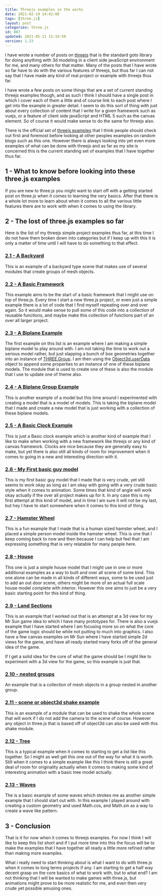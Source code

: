 ```yaml
---
title: Threejs examples in the works
date: 2021-02-19 14:42:00
tags: [three.js]
layout: post
categories: three.js
id: 807
updated: 2021-05-11 15:19:50
version: 1.23
---
```


I have wrote a number of posts on [threejs](https://threejs.org/) that is the standard goto library for doing anything with 3d modeling in a client side javaScript environment for me, and many others for that matter. Many of the posts that I have wrote so far have to do with the various features of threejs, but thus far I can not say that I have made any kind of real project or example with threejs thus far.

I have wrote a few posts on some things that are a set of current standing threejs examples though, and as such I think I should have a single post in which I cover each of them a little and of course link to each post where I get into the example in greater detail. I seem to do this sort of thing with just about every collection of content that I write for a given framework such as vuejs, or a feature of client side javaScript and HTML 5 such as the canvas element. So of course it would make sense to do the same for threejs also.

There is the official set of [threejs examples](https://threejs.org/examples/) that I think people should check out first and foremost before looking at other peoples examples on random blogs such as this one. However there is always looking into yet even more examples of what can be done with threejs and as far as my site is concerned this is the current standing set of examples that I have together thus far.

<!-- more -->

## 1 - What to know before looking into these three.js examples

If you are new to three.js you might want to start off with a getting started post on three.js when it comes to learning the very basics. After that there is a whole lot more to learn about when it comes to all the various little features there are to work with when it comes to using the library.

## 2 - The lost of three.js examples so far

Here is the list of my threejs simple project examples thus far, at this time I do not have them broken down into categories but if I keep up with this it is only a matter of time until I will have to do something to that effect.

### [ 2.1 - A Backyard ](/2021/05/07/threejs-examples-backyard/)

This is an example of a backyard type scene that makes use of several modules that create groups of mesh objects.

### [ 2.2 - A Basic Framework](/2021/04/20/threejs-examples-basic-framework/)

This example aims to be the start of a basic framework that I might use on top of three.js. Every time I start a new three.js project, or even just a simple example there is a lot of code that I find myself repeating over and over again. So it would make sense to pull some of this code into a collection of reusable functions, and maybe make this collection of functions part of an over all larger project.

### [ 2.3 - A Biplane Example](/2021/02/17/threejs-examples-biplane/)

The first example on this list is an example where I am making a simple biplane model to play around with. I am not taking the time to work out a serious model rather, but just slapping a bunch of box geometries together into an instance of [THREE.Group](/2018/05/16/threejs-grouping-mesh-objects/). I am then using the [Object3d.userData](/2021/02/16/threejs-userdata/) object to append some properties to an instance of one of these biplane models. The module that is used to create one of these is also the module that I use to update one of theme also.

### [ 2.4 - A Biplane Group Example](/2021/02/18/threejs-examples-biplane-group/)

This is another example of a model but this time around I experimented with creating a model that is a model of models. This is taking the biplane model that I made and create a new model that is just working with a collection of these biplane models.

### [ 2.5 - A Basic Clock Example](/2019/12/16/threejs-examples-clock-basic/)

This is just a Basic clock example which is another kind of example that I like to make when working with a new framework like threejs or any kind of canvas framework. Clocks are nice because they are generally easy to make, but yet there is also still all kinds of room for improvement when it comes to going in a new and interesting direction with it.

### [ 2.6 - My First basic guy model](/2021/04/29/threejs-examples-guy-one/)

This is my first basic guy model that I made that is very crude, yet still seems to work okay as long as I am okay with going with a very crude basic style when it comes to animation. Some times that kind of angle will work okay actually if the over all project makes up for it. In any case this is my first attempt at this kind of model, and in time I am sure it will not be my last, but hey I have to start somewhere when it comes to this kind of thing.

### [ 2.7 - Hamster Wheel](/2021/04/19/threejs-examples-hamster-wheel/) 

This is a fun example that I made that is a human sized hamster wheel, and I placed a simple person model inside the hamster wheel. This is one that I keep coming back to now and then because I can help but feel that I am expressing something that is very relatable for many people here.

### [ 2.8 - House](/2021/04/23/threejs-examples-house/) 

This one is just a simple house model that I might use in one or more additional examples as a way to built and over all scene of some kind. This one alone can be made in all kinds of different ways, some to be used just to add an out door scene, others might be more of an actual full scale house model complete with interior. However this one aims to just be a very basic starting point for this kind of thing.

### [ 2.9 - Land Sections](/2021/02/15/threejs-examples-land-sections/) 

This is an example that I worked out that is an attempt at a 3d view for my Mr Sun game idea to which I have many prototypes for. There is also a vuejs example that I have started where I am focusing more so on what the core of the game logic should be while not putting to much into graphics. I also have a few canvas examples on Mr Sun where I have started simple 2d views for the game, and have all ready started many forks off of the general idea of the game.

If I get a solid idea for the core of what the game should be I might like to experiment with a 3d view for the game, so this example is just that.

### [ 2.10 - nested groups](/2021/05/10/threejs-examples-nested-groups/)

An example that is a collection of mesh objects in a group nested in another group.

### [ 2.11 - scene or object3d shake example](/2021/05/06/threejs-examples-scene-shake/)

This is an example of a module that can be used to shake the whole scene that will work if I do not add the camera to the scene of course. However any object in three.js that is based off of object3d can also be used with this shake module.

### [ 2.12 - Tree](/2019/07/30/threejs-examples-tree/)

This is a typical example when it comes to starting to get a list like this together. So I might as well get this one out of the way for what it is worth. Still when it comes to a simple example like this I think there is still a great deal of room for originality actually when it comes to making some kind of interesting animation with a basic tree model actually.

### [ 2.13 - Waves](/2018/11/14/threejs-examples-waves/) 

The is a basic example of some waves which strokes me as another simple example that I should start out with. In this example I played around with creating a custom geometry and used Math.cos, and Math.sin as a way to create a wave like pattern.

## 3 - Conclusion

That is it for now when it comes to threejs examples. For now I think I will like to keep this list short and if I put more time into this the focus will be to make the examples that I have together all ready a little more refined rather than making more examples.

What i really need to start thinking about is what I want to do with three.js when it comes to long terms projects if any. I am starting to get a half way decent grasp on the core basics of what to work with, but to what end? I am not thinking that I will be wanted to make games with three.js, but animations might prove to be more realistic for me, and even then very crude yet possible amusing ones.